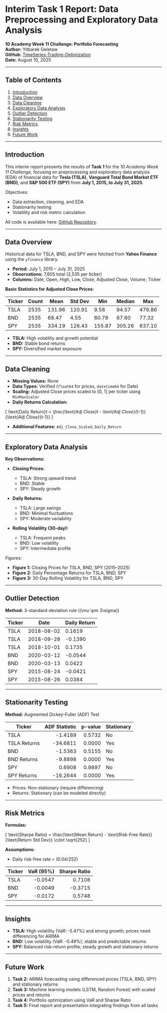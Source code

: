 # Interim Task 1 Report: Data Preprocessing and Exploratory Data Analysis

**10 Academy Week 11 Challenge: Portfolio Forecasting**  
**Author:** Yitbarek Geletaw  
**GitHub:** [TimeSeries-Trading-Optimization](https://github.com/emegua19/TimeSeries-Trading-Optimization)  
**Date:** August 10, 2025  

---

## Table of Contents
1. [Introduction](#introduction)
2. [Data Overview](#data-overview)
3. [Data Cleaning](#data-cleaning)
4. [Exploratory Data Analysis](#exploratory-data-analysis)
5. [Outlier Detection](#outlier-detection)
6. [Stationarity Testing](#stationarity-testing)
7. [Risk Metrics](#risk-metrics)
8. [Insights](#insights)
9. [Future Work](#future-work)

---

## Introduction
This interim report presents the results of **Task 1** for the *10 Academy Week 11 Challenge*, focusing on preprocessing and exploratory data analysis (EDA) of financial data for **Tesla (TSLA)**, **Vanguard Total Bond Market ETF (BND)**, and **S&P 500 ETF (SPY)** from **July 1, 2015, to July 31, 2025**.  

Objectives:
- Data extraction, cleaning, and EDA
- Stationarity testing
- Volatility and risk metric calculation

All code is available here: [GitHub Repository](https://github.com/emegua19/TimeSeries-Trading-Optimization).

---

## Data Overview
Historical data for TSLA, BND, and SPY were fetched from **Yahoo Finance** using the `yfinance` library.  
- **Period:** July 1, 2015 – July 31, 2025  
- **Observations:** 7,605 total (2,535 per ticker)  
- **Columns:** Date, Open, High, Low, Close, Adjusted Close, Volume, Ticker  

**Basic Statistics for Adjusted Close Prices:**

| Ticker | Count | Mean    | Std Dev  | Min    | Median | Max    |
|--------|-------|---------|----------|--------|--------|--------|
| TSLA   | 2535  | 131.96  | 120.91   | 9.58   | 94.57  | 479.86 |
| BND    | 2535  | 68.47   | 4.55     | 60.78  | 67.60  | 77.32  |
| SPY    | 2535  | 334.19  | 126.43   | 155.87 | 305.26 | 637.10 |

- **TSLA:** High volatility and growth potential  
- **BND:** Stable bond returns  
- **SPY:** Diversified market exposure  

---

## Data Cleaning
- **Missing Values:** None  
- **Data Types:** Verified (`float64` for prices, `datetime64` for Date)  
- **Scaling:** Adjusted Close prices scaled to [0, 1] per ticker using `MinMaxScaler`  
- **Daily Returns Calculation:**

\[
\text{Daily Return}_t = \frac{\text{Adj Close}_t - \text{Adj Close}_{t-1}}{\text{Adj Close}_{t-1}}
\]

- **Additional Features:** `Adj_Close_Scaled`, `Daily_Return`

---

## Exploratory Data Analysis

**Key Observations:**
- **Closing Prices:**  
  - TSLA: Strong upward trend  
  - BND: Stable  
  - SPY: Steady growth  

- **Daily Returns:**  
  - TSLA: Large swings  
  - BND: Minimal fluctuations  
  - SPY: Moderate variability  

- **Rolling Volatility (30-day):**  
  - TSLA: Frequent peaks  
  - BND: Low volatility  
  - SPY: Intermediate profile  

*Figures:*  
- **Figure 1:** Closing Prices for TSLA, BND, SPY (2015–2025)  
- **Figure 2:** Daily Percentage Returns for TSLA, BND, SPY  
- **Figure 3:** 30-Day Rolling Volatility for TSLA, BND, SPY  

---

## Outlier Detection
**Method:** 3-standard-deviation rule (\(\mu \pm 3\sigma\))  

| Ticker | Date       | Daily Return |
|--------|-----------|--------------|
| TSLA   | 2018-08-02 | 0.1619       |
| TSLA   | 2018-09-28 | -0.1390      |
| TSLA   | 2018-10-01 | 0.1735       |
| BND    | 2020-03-12 | -0.0544      |
| BND    | 2020-03-13 | 0.0422       |
| SPY    | 2015-08-24 | -0.0421      |
| SPY    | 2015-08-26 | 0.0384       |

---

## Stationarity Testing
**Method:** Augmented Dickey-Fuller (ADF) Test

| Ticker        | ADF Statistic | p-value | Stationary |
|---------------|--------------:|--------:|------------|
| TSLA          | -1.4189       | 0.5732  | No         |
| TSLA Returns  | -34.6811      | 0.0000  | Yes        |
| BND           | -1.5363       | 0.5155  | No         |
| BND Returns   | -9.8898       | 0.0000  | Yes        |
| SPY           | 0.6908        | 0.9897  | No         |
| SPY Returns   | -16.2644      | 0.0000  | Yes        |

- Prices: Non-stationary (require differencing)  
- Returns: Stationary (can be modeled directly)  

---

## Risk Metrics
**Formulas:**

\[
\text{Sharpe Ratio} = \frac{\text{Mean Return} - \text{Risk-Free Rate}}{\text{Return Std Dev}} \cdot \sqrt{252}
\]

**Assumptions:**  
- Daily risk-free rate = \(0.04/252\)

| Ticker | VaR (95%)  | Sharpe Ratio |
|--------|-----------:|-------------:|
| TSLA   | -0.0547    | 0.7108       |
| BND    | -0.0049    | -0.3715      |
| SPY    | -0.0172    | 0.5748       |

---

## Insights
- **TSLA:** High volatility (VaR: -5.47%) and strong growth; prices need differencing for ARIMA  
- **BND:** Low volatility (VaR: -0.49%); stable and predictable returns  
- **SPY:** Balanced risk-return profile; steady growth and stationary returns  

---

## Future Work
1. **Task 2:** ARIMA forecasting using differenced prices (TSLA, BND, SPY) and stationary returns  
2. **Task 3:** Machine learning models (LSTM, Random Forest) with scaled prices and returns  
3. **Task 4:** Portfolio optimization using VaR and Sharpe Ratio  
4. **Task 5:** Final report and presentation integrating findings from all tasks  
